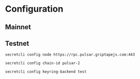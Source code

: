 # Configuration

## Mainnet&#x20;

## Testnet&#x20;

```
secretcli config node https://rpc.pulsar.griptapejs.com:443

secretcli config chain-id pulsar-2

secretcli config keyring-backend test
```
